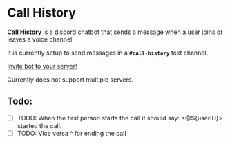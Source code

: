 # Call History

**Call History** is a discord chatbot that sends a message when a user joins or leaves a voice channel.

It is currently setup to send messages in a **`#call-history`** text channel.

[Invite bot to your server!](https://discord.com/oauth2/authorize?client_id=949136891440169000&permissions=33688592&scope=bot)

Currently does not support multiple servers.

## Todo:
- [ ] TODO: When the first person starts the call it should say: <@${userID}> started the call.
- [ ] TODO: Vice versa ^ for ending the call